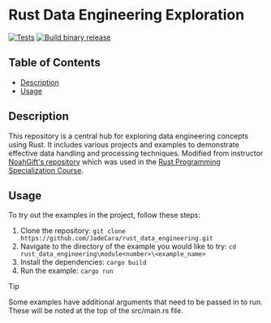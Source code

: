 # Rust Data Engineering Exploration

[![Tests](https://github.com/JadeCara/rust_data_engineering/actions/workflows/tests.yml/badge.svg)](https://github.com/JadeCara/rust_data_engineering/actions/workflows/tests.yml)
[![Build binary release](https://github.com/JadeCara/rust_data_engineering/actions/workflows/release.yml/badge.svg)](https://github.com/JadeCara/rust_data_engineering/actions/workflows/release.yml)

## Table of Contents
- [Description](#description)
- [Usage](#usage)

## Description
This repository is a central hub for exploring data engineering concepts using Rust. It includes various projects and examples to demonstrate effective data handling and processing techniques. Modified from instructor [NoahGift's repository](https://github.com/nogibjj/rust-data-engineering) which was used in the [Rust Programming Specialization Course](https://www.coursera.org/learn/data-engineering-rust).

## Usage
To try out the examples in the project, follow these steps:
1. Clone the repository: `git clone https://github.com/JadeCara/rust_data_engineering.git`
2. Navigate to the directory of the example you would like to try: `cd rust_data_engineering\module<number>\<example_name>`
3. Install the dependencies: `cargo build`
4. Run the example: `cargo run`

> [!Tip]
> Some examples have additional arguments that need to be passed in to run. These will be noted at the top of the src/main.rs file.
